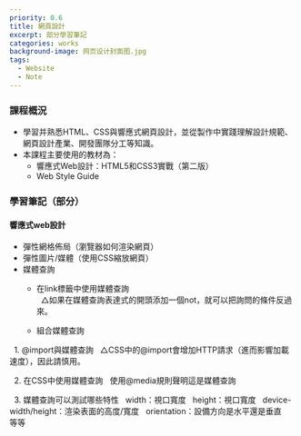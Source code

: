 ```yaml
---
priority: 0.6
title: 網頁設計
excerpt: 部分學習筆記
categories: works
background-image: 网页设计封面图.jpg
tags:
  - Website
  - Note
---
```


### 課程概況

- 學習并熟悉HTML、CSS與響應式網頁設計，並從製作中實踐理解設計規範、網頁設計產業、開發團隊分工等知識。
- 本課程主要使用的教材為：
   - 響應式Web設計：HTML5和CSS3實戰（第二版）
   - Web Style Guide

### 學習筆記（部分）

#### 響應式web設計

- 彈性網格佈局（瀏覽器如何渲染網頁）
- 彈性圖片/媒體（使用CSS縮放網頁）
- 媒體查詢
   - 在link標籤中使用媒體查詢  
   △如果在媒體查詢表達式的開頭添加一個not，就可以把詢問的條件反過來。

   - 組合媒體查詢
   
   1. @import與媒體查詢
    △CSS中的@import會增加HTTP請求（進而影響加載速度），因此請慎用。
   
   2. 在CSS中使用媒體查詢
    使用@media規則聲明這是媒體查詢
   
   3. 媒體查詢可以測試哪些特性
    width：視口寬度
    height：視口寬度
    device-width/height：渲染表面的高度/寬度
    orientation：設備方向是水平還是垂直
    等等
